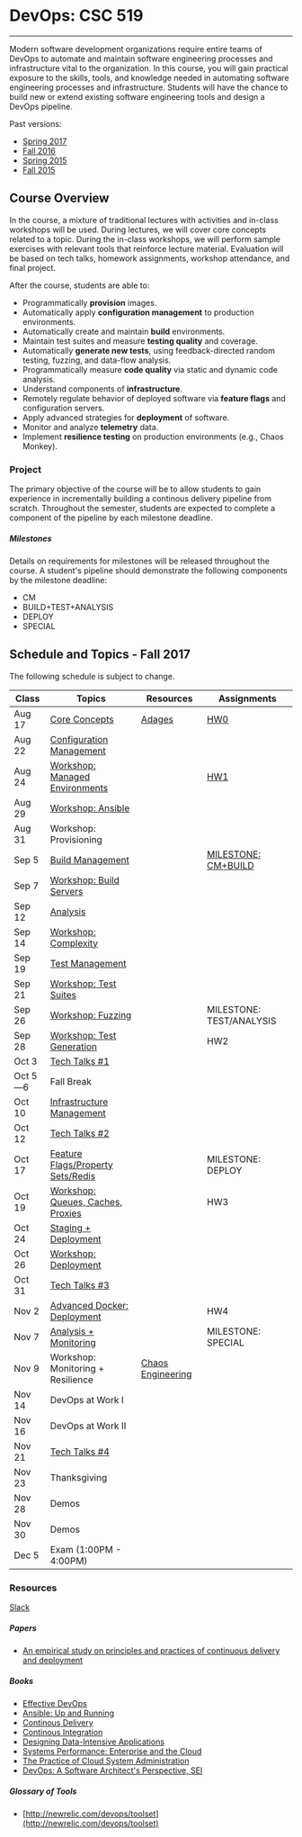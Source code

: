 # DevOps: CSC 519
-------------------------

Modern software development organizations require entire teams of DevOps to automate  and maintain software engineering processes and infrastructure vital to the organization. In this course, you will gain practical exposure to the skills, tools, and knowledge needed in automating software engineering processes and infrastructure. 
Students will have the chance to build new or extend existing software engineering tools and design a DevOps pipeline.

Past versions:
* [Spring 2017](https://github.com/CSC-DevOps/Course/tree/Spring2017)
* [Fall 2016](https://github.com/CSC-DevOps/Course/tree/Fall2016)
* [Spring 2015 ](https://github.com/CSC-DevOps/Course/tree/Spring2015)
* [Fall 2015 ](https://github.com/CSC-DevOps/Course/tree/Fall2015)

## Course Overview

In the course, a mixture of traditional lectures with activities and in-class workshops will be used.  During lectures, we will cover core concepts related to a topic. During the in-class workshops, we will perform sample exercises with relevant tools that reinforce lecture material.  Evaluation will be based on tech talks, homework assignments, workshop attendance, and final project.

After the course, students are able to:

* Programmatically **provision** images.
* Automatically apply **configuration management** to production environments.
* Automatically create and maintain **build** environments.
* Maintain test suites and measure **testing quality** and coverage.
* Automatically **generate new tests**, using feedback-directed random testing, fuzzing, and data-flow analysis.
* Programmatically measure **code quality** via static and dynamic code analysis.
* Understand components of **infrastructure**.
* Remotely regulate behavior of deployed software via **feature flags** and configuration servers.
* Apply advanced strategies for **deployment** of software.
* Monitor and analyze **telemetry** data.
* Implement **resilience testing** on production environments (e.g., Chaos Monkey).

### Project

The primary objective of the course will be to allow students to gain experience in incrementally building a continous delivery pipeline from scratch.  Throughout the semester, students are expected to complete a component of the pipeline by each milestone deadline.

##### Milestones

Details on requirements for milestones will be released throughout the course.  A student's pipeline should demonstrate the following components by the milestone deadline:

* CM
* BUILD+TEST+ANALYSIS
* DEPLOY
* SPECIAL

## Schedule and Topics - Fall 2017

The following schedule is subject to change.

| Class    | Topics                           |  Resources | Assignments       |
|----------|----------------------------------|------------| ----------------  |
| Aug 17   | [Core Concepts](http://tiny.cc/CSC-DevOpsCore) |  [Adages](https://github.com/CSC-DevOps/Course/blob/master/Readings/AdagesI.pdf)        | [HW0](https://github.com/CSC-DevOps/Course/blob/master/HW/HW0.md) |
| Aug 22   | [Configuration Management](http://tiny.cc/devops-cm-slides)  |            | |
| Aug 24   | [Workshop: Managed Environments](https://github.com/CSC-DevOps/CM/blob/master/README.md) |            | [HW1](HW/HW1.md) |
| Aug 29   | [Workshop: Ansible](https://github.com/CSC-DevOps/CM/blob/master/README.md) |  |   |
| Aug 31   | Workshop: Provisioning   |            |                   |
| Sep 5    | [Build Management](https://docs.google.com/presentation/d/1PeI-RbsisPtC8tbKMgtB3IDlffLjE6obQkp-tL0Cmsw/edit#slide=id.p)   |             | [MILESTONE: CM+BUILD](Project/CM.md) |
| Sep 7   |  [Workshop: Build Servers](https://github.com/CSC-DevOps/Course/blob/master/Workshops/Build.md)       |            |                   |
| Sep 12   | [Analysis](https://docs.google.com/presentation/d/1EkfcbwXko9gvtel0t4GD_cpE4me-OAIwdYt0p_OAeIs/edit#slide=id.p)                         |            |                   |
| Sep 14   | [Workshop: Complexity](https://github.com/CSC-DevOps/Complexity)                |            |                   |
| Sep 19   | [Test Management](https://docs.google.com/presentation/d/1Wv149dt56DAixTn5BqdyHwVxBWyHU1pk5ohL7jlVAWs/edit#slide=id.p)                  |            | |        
| Sep 21   | [Workshop: Test Suites](https://github.com/CSC-DevOps/TestSuites)    |      |    |
| Sep 26   | [Workshop: Fuzzing](https://github.com/CSC-DevOps/Fuzzing) |   |   MILESTONE: TEST/ANALYSIS |
| Sep 28   | [Workshop: Test Generation](https://github.com/CSC-DevOps/TestGeneration)   |   |  HW2   |
| Oct 3   |  [Tech Talks #1](https://github.com/CSC-DevOps/Course/blob/master/TechTalks.md)  |     |  |
| Oct 5&mdash;6    | Fall Break                       |            |                   |
| Oct 10   | [Infrastructure Management](https://1drv.ms/p/s!AG169vwdL5H_jUY)        |            |                   |
| Oct 12  |  [Tech Talks #2](https://github.com/CSC-DevOps/Course/blob/master/TechTalks.md)                   |     |                   |
| Oct 17   | [Feature Flags/Property Sets/Redis](https://docs.google.com/presentation/d/1cqVz0H4t-b7ZWMEbfBaYJDLSePhMOOjWW04CRzsIY5k/edit#slide=id.p)|            | MILESTONE: DEPLOY |
| Oct 19   | [Workshop: Queues, Caches, Proxies](https://github.com/CSC-DevOps/Queues)|            | HW3       |            
| Oct 24   | [Staging + Deployment](https://docs.google.com/presentation/d/1J3oDEPSGzDGa0B41Ppe8yA02tYicSgstVXHU5mGxU5w/edit#slide=id.g1da8fd6af9_0_196)             |            |                   |
| Oct 26    | [Workshop: Deployment](https://github.com/CSC-DevOps/Deployment/blob/master/README.md)             |            |                   |
| Oct 31   | [Tech Talks #3](https://github.com/CSC-DevOps/Course/blob/master/TechTalks.md)   |            |                   |
| Nov 2   | [Advanced Docker: Deployment](https://github.com/CSC-DevOps/Course/blob/master/Workshops/AdvancedDocker.md)                    |   | HW4    |
| Nov 7   | [Analysis + Monitoring](https://docs.google.com/presentation/d/1swei7oeXWZGnXe9gC1jlh4Gd1h9Ri6I6x2kTgKr1BVw/edit?usp=sharing)            |            | MILESTONE: SPECIAL|
| Nov 9   | Workshop: Monitoring + Resilience|  [Chaos Engineering](https://www.facebook.com/notes/tpm-networking-group/notes-from-chaos-community-day-nov-4th-2015/1042668315800057)          |                   |
| Nov 14   |  DevOps at Work I   |            |             |
| Nov 16   |  DevOps at Work II  |            |             |
| Nov 21   | [Tech Talks #4](https://github.com/CSC-DevOps/Course/blob/master/TechTalks.md)          |                   |
| Nov 23   | Thanksgiving                     |            |                   |
| Nov 28   | Demos                     |            |                   |
| Nov 30   | Demos                     |            |                   |
| Dec 5   | Exam (1:00PM - 4:00PM)           |            |                   |
### Resources

[Slack](https://cscdevops-fall2017.slack.com)

##### Papers

* [An empirical study on principles and practices of continuous delivery and deployment](https://peerj.com/preprints/1889.pdf)

##### Books

* [Effective DevOps](https://www.amazon.com/Effective-DevOps-Building-Collaboration-Affinity/dp/1491926309)
* [Ansible: Up and Running](http://www.ansiblebook.com/)
* [Continous Delivery](http://continuousdelivery.com/)
* [Continous Integration](http://www.amazon.com/Continuous-Integration-Improving-Software-Reducing/dp/0321336380)
* [Designing Data-Intensive Applications](http://dataintensive.net/)
* [Systems Performance: Enterprise and the Cloud](http://www.brendangregg.com/sysperfbook.html)
* [The Practice of Cloud System Administration](http://the-cloud-book.com/)
* [DevOps: A Software Architect's Perspective, SEI](http://www.amazon.com/DevOps-Software-Architects-Perspective-Engineering/dp/0134049845)

##### Glossary of Tools

* [http://newrelic.com/devops/toolset](http://newrelic.com/devops/toolset)
